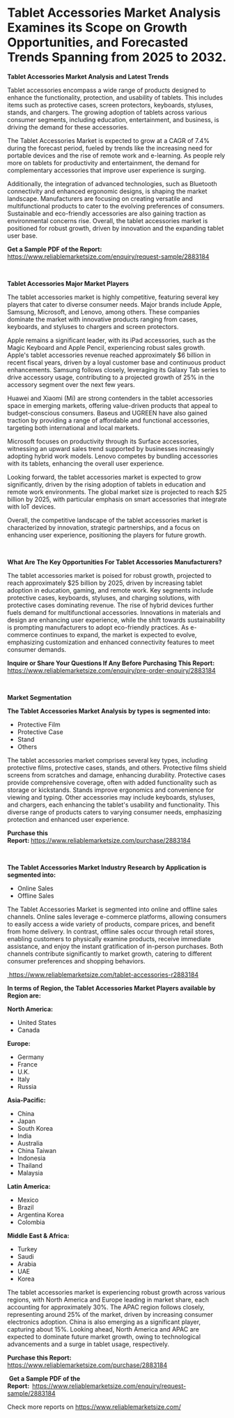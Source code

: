 <p><h1>Tablet Accessories Market Analysis Examines its Scope on Growth Opportunities, and Forecasted Trends Spanning from 2025 to 2032.</h1></p><p><strong>Tablet Accessories Market Analysis and Latest Trends</strong></p>
<p><p>Tablet accessories encompass a wide range of products designed to enhance the functionality, protection, and usability of tablets. This includes items such as protective cases, screen protectors, keyboards, styluses, stands, and chargers. The growing adoption of tablets across various consumer segments, including education, entertainment, and business, is driving the demand for these accessories.</p><p>The Tablet Accessories Market is expected to grow at a CAGR of 7.4% during the forecast period, fueled by trends like the increasing need for portable devices and the rise of remote work and e-learning. As people rely more on tablets for productivity and entertainment, the demand for complementary accessories that improve user experience is surging.</p><p>Additionally, the integration of advanced technologies, such as Bluetooth connectivity and enhanced ergonomic designs, is shaping the market landscape. Manufacturers are focusing on creating versatile and multifunctional products to cater to the evolving preferences of consumers. Sustainable and eco-friendly accessories are also gaining traction as environmental concerns rise. Overall, the tablet accessories market is positioned for robust growth, driven by innovation and the expanding tablet user base.</p></p>
<p><strong>Get a Sample PDF of the Report:&nbsp;</strong> <a href="https://www.reliablemarketsize.com/enquiry/request-sample/2883184?utm_campaign=2995&utm_medium=2&utm_source=Github&utm_content=ia&utm_term=13032025&utm_id=tablet-accessories">https://www.reliablemarketsize.com/enquiry/request-sample/2883184</a></p>
<p>&nbsp;</p>
<p><strong>Tablet Accessories Major Market Players</strong></p>
<p><p>The tablet accessories market is highly competitive, featuring several key players that cater to diverse consumer needs. Major brands include Apple, Samsung, Microsoft, and Lenovo, among others. These companies dominate the market with innovative products ranging from cases, keyboards, and styluses to chargers and screen protectors.</p><p>Apple remains a significant leader, with its iPad accessories, such as the Magic Keyboard and Apple Pencil, experiencing robust sales growth. Apple's tablet accessories revenue reached approximately $6 billion in recent fiscal years, driven by a loyal customer base and continuous product enhancements. Samsung follows closely, leveraging its Galaxy Tab series to drive accessory usage, contributing to a projected growth of 25% in the accessory segment over the next few years.</p><p>Huawei and Xiaomi (Mi) are strong contenders in the tablet accessories space in emerging markets, offering value-driven products that appeal to budget-conscious consumers. Baseus and UGREEN have also gained traction by providing a range of affordable and functional accessories, targeting both international and local markets.</p><p>Microsoft focuses on productivity through its Surface accessories, witnessing an upward sales trend supported by businesses increasingly adopting hybrid work models. Lenovo competes by bundling accessories with its tablets, enhancing the overall user experience.</p><p>Looking forward, the tablet accessories market is expected to grow significantly, driven by the rising adoption of tablets in education and remote work environments. The global market size is projected to reach $25 billion by 2025, with particular emphasis on smart accessories that integrate with IoT devices.</p><p>Overall, the competitive landscape of the tablet accessories market is characterized by innovation, strategic partnerships, and a focus on enhancing user experience, positioning the players for future growth.</p></p>
<p>&nbsp;</p>
<p><strong>What Are The Key Opportunities For Tablet Accessories Manufacturers?</strong></p>
<p><p>The tablet accessories market is poised for robust growth, projected to reach approximately $25 billion by 2025, driven by increasing tablet adoption in education, gaming, and remote work. Key segments include protective cases, keyboards, styluses, and charging solutions, with protective cases dominating revenue. The rise of hybrid devices further fuels demand for multifunctional accessories. Innovations in materials and design are enhancing user experience, while the shift towards sustainability is prompting manufacturers to adopt eco-friendly practices. As e-commerce continues to expand, the market is expected to evolve, emphasizing customization and enhanced connectivity features to meet consumer demands.</p></p>
<p><strong>Inquire or Share Your Questions If Any Before Purchasing This Report:</strong> <a href="https://www.reliablemarketsize.com/enquiry/pre-order-enquiry/2883184?utm_campaign=2995&utm_medium=2&utm_source=Github&utm_content=ia&utm_term=13032025&utm_id=tablet-accessories">https://www.reliablemarketsize.com/enquiry/pre-order-enquiry/2883184</a></p>
<p>&nbsp;</p>
<p><strong>Market Segmentation</strong></p>
<p><strong>The Tablet Accessories Market Analysis by types is segmented into:</strong></p>
<p><ul><li>Protective Film</li><li>Protective Case</li><li>Stand</li><li>Others</li></ul></p>
<p><p>The tablet accessories market comprises several key types, including protective films, protective cases, stands, and others. Protective films shield screens from scratches and damage, enhancing durability. Protective cases provide comprehensive coverage, often with added functionality such as storage or kickstands. Stands improve ergonomics and convenience for viewing and typing. Other accessories may include keyboards, styluses, and chargers, each enhancing the tablet's usability and functionality. This diverse range of products caters to varying consumer needs, emphasizing protection and enhanced user experience.</p></p>
<p><strong>Purchase this Report:&nbsp;</strong><a href="https://www.reliablemarketsize.com/purchase/2883184?utm_campaign=2995&utm_medium=2&utm_source=Github&utm_content=ia&utm_term=13032025&utm_id=tablet-accessories">https://www.reliablemarketsize.com/purchase/2883184</a></p>
<p>&nbsp;</p>
<p><strong>The Tablet Accessories Market Industry Research by Application is segmented into:</strong></p>
<p><ul><li>Online Sales</li><li>Offline Sales</li></ul></p>
<p><p>The Tablet Accessories Market is segmented into online and offline sales channels. Online sales leverage e-commerce platforms, allowing consumers to easily access a wide variety of products, compare prices, and benefit from home delivery. In contrast, offline sales occur through retail stores, enabling customers to physically examine products, receive immediate assistance, and enjoy the instant gratification of in-person purchases. Both channels contribute significantly to market growth, catering to different consumer preferences and shopping behaviors.</p></p>
<p><a href="https://www.reliablemarketsize.com/tablet-accessories-r2883184?utm_campaign=2995&utm_medium=2&utm_source=Github&utm_content=ia&utm_term=13032025&utm_id=tablet-accessories">&nbsp;https://www.reliablemarketsize.com/tablet-accessories-r2883184</a></p>
<p><strong>In terms of Region, the Tablet Accessories Market Players available by Region are:</strong></p>
<p>
    <p> <strong> North America: </strong>
        <ul>
            <li>United States</li>
            <li>Canada</li>
        </ul>
        </p> 
    <p> <strong> Europe: </strong>
        <ul>
            <li>Germany</li>
            <li>France</li>
            <li>U.K.</li>
            <li>Italy</li>
            <li>Russia</li>
        </ul>
        </p> 
    <p> <strong> Asia-Pacific: </strong>
        <ul>
            <li>China</li>
            <li>Japan</li>
            <li>South Korea</li>
            <li>India</li>
            <li>Australia</li>
            <li>China Taiwan</li>
            <li>Indonesia</li>
            <li>Thailand</li>
            <li>Malaysia</li>
        </ul>
        </p> 
    <p> <strong> Latin America: </strong>
        <ul>
            <li>Mexico</li>
            <li>Brazil</li>
            <li>Argentina Korea</li>
            <li>Colombia</li>
        </ul>
        </p> 
    <p> <strong> Middle East & Africa: </strong>
        <ul>
            <li>Turkey</li>
            <li>Saudi</li>
            <li>Arabia</li>
            <li>UAE</li>
            <li>Korea</li>
        </ul>
    </p>
    </p>
<p><p>The tablet accessories market is experiencing robust growth across various regions, with North America and Europe leading in market share, each accounting for approximately 30%. The APAC region follows closely, representing around 25% of the market, driven by increasing consumer electronics adoption. China is also emerging as a significant player, capturing about 15%. Looking ahead, North America and APAC are expected to dominate future market growth, owing to technological advancements and a surge in tablet usage, respectively.</p></p>
<p><strong>Purchase this Report: </strong><a href="https://www.reliablemarketsize.com/purchase/2883184?utm_campaign=2995&utm_medium=2&utm_source=Github&utm_content=ia&utm_term=13032025&utm_id=tablet-accessories">https://www.reliablemarketsize.com/purchase/2883184</a></p>
<p>&nbsp;<strong>Get a Sample PDF of the Report:&nbsp;&nbsp;</strong><a href="https://www.reliablemarketsize.com/enquiry/request-sample/2883184?utm_campaign=2995&utm_medium=2&utm_source=Github&utm_content=ia&utm_term=13032025&utm_id=tablet-accessories">https://www.reliablemarketsize.com/enquiry/request-sample/2883184</a></p>
<p><strong></strong></p>
<p>Check more reports on <a href="https://www.reliablemarketsize.com/?utm_campaign=2995&utm_medium=2&utm_source=Github&utm_content=ia&utm_term=13032025&utm_id=tablet-accessories">https://www.reliablemarketsize.com/</a></p>